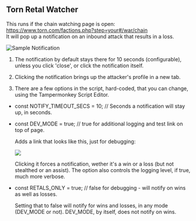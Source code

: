 ## Torn Retal Watcher

This runs if the chain watching page is open: https://www.torn.com/factions.php?step=your#/war/chain <br>
It will pop up a notification on an inbound attack that results in a loss.<br>

![Sample Notification](https://github.com/edlau2/Tampermonkey/blob/master/RetalWatcher/notification.png)

1. The notification by default stays there for 10 seconds (configurable), unless you click 'close', or click the notification itself.

2. Clicking the notification brings up the attacker's profile in a new tab.

3. There are a few options in the script, hard-coded, that you can change, using the Tampermonkey Script Editor.

  - const NOTIFY_TIMEOUT_SECS = 10; // Seconds a notification will stay up, in seconds.

  - const DEV_MODE = true; // true for additional logging and test link on top of page. 

    Adds a link that looks like this, just for debugging: <br>
    
    ![](https://github.com/edlau2/Tampermonkey/blob/master/RetalWatcher/sample.png)

    Clicking it forces a notification, wether it's a win or a loss (but not stealthed or an assist). The option also controls the logging level, if true, much more verbose.

  - const RETALS_ONLY = true; // false for debugging - will notify on wins as well as losses.

    Setting that to false will notify for wins and losses, in any mode (DEV_MODE or not). DEV_MODE, by itself, does not notify on wins.
